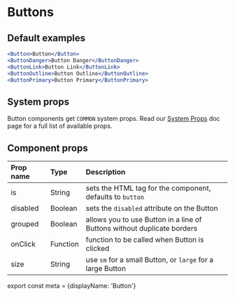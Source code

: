 # Buttons

## Default examples

```.jsx
<Button>Button</Button>
<ButtonDanger>Button Danger</ButtonDanger>
<ButtonLink>Button Link</ButtonLink>
<ButtonOutline>Button Outline</ButtonOutline>
<ButtonPrimary>Button Primary</ButtonPrimary>
```

## System props

Button components get `COMMON` system props. Read our [System Props](/components/docs/system-props) doc page for a full list of available props.

## Component props

| Prop name | Type | Description |
| :- | :- | :- |
| is | String | sets the HTML tag for the component, defaults to `button` |
| disabled | Boolean | sets the `disabled` attribute on the Button |
| grouped | Boolean | allows you to use Button in a line of Buttons without duplicate borders |
| onClick | Function | function to be called when Button is clicked |
| size | String | use `sm` for a small Button, or `large` for a large Button

export const meta = {displayName: 'Button'}
